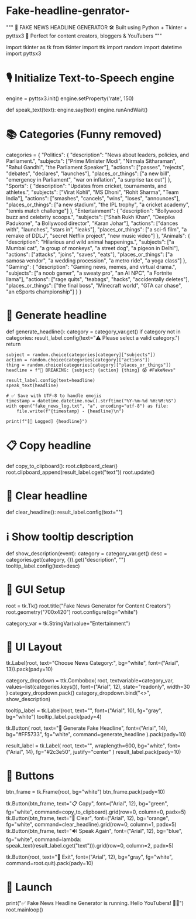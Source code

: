 # Fake-headline-genrator-
"""
📢 FAKE NEWS HEADLINE GENERATOR
🛠️ Built using Python + Tkinter + pyttsx3
📸 Perfect for content creators, bloggers & YouTubers
"""

import tkinter as tk
from tkinter import ttk
import random
import datetime
import pyttsx3

# 🎙️ Initialize Text-to-Speech engine
engine = pyttsx3.init()
engine.setProperty('rate', 150)

def speak_text(text):
    engine.say(text)
    engine.runAndWait()

# 📚 Categories (Funny removed)
categories = {
    "Politics": {
        "description": "News about leaders, policies, and Parliament.",
        "subjects": ["Prime Minister Modi", "Nirmala Sitharaman", "Rahul Gandhi", "the Parliament Speaker"],
        "actions": ["passes", "rejects", "debates", "declares", "launches"],
        "places_or_things": ["a new bill", "emergency in Parliament", "war on inflation", "a surprise tax cut"]
    },
    "Sports": {
        "description": "Updates from cricket, tournaments, and athletes.",
        "subjects": ["Virat Kohli", "MS Dhoni", "Rohit Sharma", "Team India"],
        "actions": ["smashes", "cancels", "wins", "loses", "announces"],
        "places_or_things": ["a new stadium", "the IPL trophy", "a cricket academy", "tennis match challenge"]
    },
    "Entertainment": {
        "description": "Bollywood buzz and celebrity scoops.",
        "subjects": ["Shah Rukh Khan", "Deepika Padukone", "a Bollywood director", "Karan Johar"],
        "actions": ["dances with", "launches", "stars in", "leaks"],
        "places_or_things": ["a sci-fi film", "a remake of DDLJ", "secret Netflix project", "new music video"]
    },
    "Animals": {
        "description": "Hilarious and wild animal happenings.",
        "subjects": ["a Mumbai cat", "a group of monkeys", "a street dog", "a pigeon in Delhi"],
        "actions": ["attacks", "joins", "saves", "eats"],
        "places_or_things": ["a samosa vendor", "a wedding procession", "a metro ride", "a yoga class"]
    },
    "Gaming": {
        "description": "Gaming news, memes, and virtual drama.",
        "subjects": ["a noob gamer", "a sweaty pro", "an AI NPC", "a Fortnite llama"],
        "actions": ["rage quits", "teabags", "hacks", "accidentally deletes"],
        "places_or_things": ["the final boss", "Minecraft world", "GTA car chase", "an eSports championship"]
    }
}

# 🔮 Generate headline
def generate_headline():
    category = category_var.get()
    if category not in categories:
        result_label.config(text="⚠️ Please select a valid category.")
        return

    subject = random.choice(categories[category]["subjects"])
    action = random.choice(categories[category]["actions"])
    thing = random.choice(categories[category]["places_or_things"])
    headline = f"🚨 BREAKING: {subject} {action} {thing} 😱 #FakeNews"

    result_label.config(text=headline)
    speak_text(headline)

    # ✅ Save with UTF-8 to handle emojis
    timestamp = datetime.datetime.now().strftime("%Y-%m-%d %H:%M:%S")
    with open("fake_news_log.txt", "a", encoding="utf-8") as file:
        file.write(f"{timestamp} - {headline}\n")

    print(f"[📰 Logged] {headline}")

# 📋 Copy headline
def copy_to_clipboard():
    root.clipboard_clear()
    root.clipboard_append(result_label.cget("text"))
    root.update()

# 🧹 Clear headline
def clear_headline():
    result_label.config(text="")

# ℹ️ Show tooltip description
def show_description(event):
    category = category_var.get()
    desc = categories.get(category, {}).get("description", "")
    tooltip_label.config(text=desc)

# 🎨 GUI Setup
root = tk.Tk()
root.title("Fake News Generator for Content Creators")
root.geometry("700x420")
root.configure(bg="white")

category_var = tk.StringVar(value="Entertainment")

# 🧾 UI Layout
tk.Label(root, text="Choose News Category:", bg="white", font=("Arial", 13)).pack(pady=10)

category_dropdown = ttk.Combobox(
    root, textvariable=category_var, values=list(categories.keys()), 
    font=("Arial", 12), state="readonly", width=30
)
category_dropdown.pack()
category_dropdown.bind("<<ComboboxSelected>>", show_description)

tooltip_label = tk.Label(root, text="", font=("Arial", 10), fg="gray", bg="white")
tooltip_label.pack(pady=4)

tk.Button(
    root, text="🎲 Generate Fake Headline", font=("Arial", 14), 
    bg="#FF5733", fg="white", command=generate_headline
).pack(pady=10)

result_label = tk.Label(
    root, text="", wraplength=600, bg="white", 
    font=("Arial", 14), fg="#2c3e50", justify="center"
)
result_label.pack(pady=10)

# 🧰 Buttons
btn_frame = tk.Frame(root, bg="white")
btn_frame.pack(pady=10)

tk.Button(btn_frame, text="📋 Copy", font=("Arial", 12), bg="green", fg="white", command=copy_to_clipboard).grid(row=0, column=0, padx=5)
tk.Button(btn_frame, text="🧹 Clear", font=("Arial", 12), bg="orange", fg="white", command=clear_headline).grid(row=0, column=1, padx=5)
tk.Button(btn_frame, text="🔊 Speak Again", font=("Arial", 12), bg="blue", fg="white", command=lambda: speak_text(result_label.cget("text"))).grid(row=0, column=2, padx=5)

tk.Button(root, text="🚪 Exit", font=("Arial", 12), bg="gray", fg="white", command=root.quit).pack(pady=10)

# 🚀 Launch
print("✅ Fake News Headline Generator is running. Hello YouTubers! 🎥📰")
root.mainloop()


